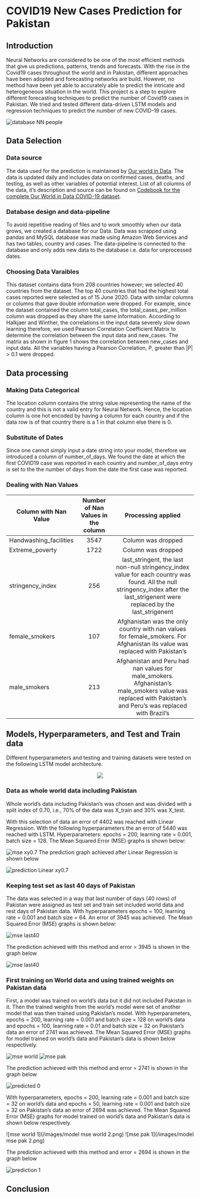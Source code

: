 # COVID19 New Cases Prediction for Pakistan

## Introduction
Neural Networks are considered to be one of the most efficient methods that give us predictions, patterns, trends and forecasts. With the rise in the Covid19 cases throughout the world and in Pakistan, different approaches have been adopted and forecasting networks are build. However, no method have been yet able to accurately able to predict the intricate and heterogeneous situation in the world. This project is a step to explore different forecasting techniques to predict the number of Covid19 cases in Pakistan. We tried and tested different data-driven LSTM models and regression techniques to predict the number of new COVID-19 cases.

![database NN people](/images/databaseNNpatient.png)


## Data Selection

### Data source
The data used for the prediction is maintained by [Our world in Data](https://ourworldindata.org/coronavirus). The data is updated daily and includes data on confirmed cases, deaths, and testing, as well as other variables of potential interest. List of all columns of the data, it’s description and source can be found on [Codebook for the complete Our World in Data COVID-19 dataset]( https://github.com/owid/covid-19-data/blob/master/public/data/owid-covid-data-codebook.md). 

### Database design and data-pipeline

To avoid repetitive reading of files and to work smoothly when our data grows, we created a database for our Data. Data was scrapped using pandas and MySQL database was made using Amazon Web Services and has two tables, country and cases. The data-pipeline is connected to the database and only adds new data to the database i.e. data for unprocessed dates.

### Choosing Data Varaibles
This dataset contains data from 208 countries however; we selected 40 countries from the dataset. The top 40 countries that had the highest total cases reported were selected as of 15 June 2020. 
Data with similar columns or columns that gave double information were dropped. For example, since the dataset contained the column total_cases, the total_cases_per_million column was dropped as they share the same information.
According to Halkjaer and Winther, the correlations in the input data severely slow down learning therefore, we used Pearson Correlation Coefficient Matrix to determine the correlation between the input data and new_cases.
The matrix as shown in figure 1 shows the correlation between new_cases and input data. All the variables having a Pearson Correlation, P, greater than |P| > 0.1 were dropped.

## Data processing

### Making Data Categorical
The location column contains the string value representing the name of the country and this is not a valid entry for Neural Network. Hence, the location column is one hot encoded by having a column for each country and if the data row is of that country there is a 1 in that column else there is 0.

### Substitute of Dates
Since one cannot simply input a date string into your model, therefore we introduced a column of number_of_days. We found the date at which the first COVID19 case was reported in each country and number_of_days entry is set to the the number of days from the date the first case was reported.

### Dealing with Nan Values
| Column with Nan Value | Number of Nan Values in the column | Processing applied |
 --------------------- | :----------------------------------: |:----------------: |
| Handwashing_facilities| 3547 | Column was dropped |
| Extreme_poverty| 1722 | Column was dropped |
| stringency_index | 256 | last_stringent, the last non-null stringency_index value for each country was found. All the null stringency_index after the last_strigenent were replaced by the last_strigenent |
| female_smokers | 107 | Afghanistan was the only country with nan values for female_smokers. For Afghanistan its value was replaced with Pakistan’s|
| male_smokers | 213 | Afghanistan and Peru had nan values for male_smokers. Afghanistan’s male_smokers value was replaced with Pakistan’s and Peru’s was replaced with Brazil’s |


## Models, Hyperparameters, and Test and Train data
Different hyperparameters and testing and training datasets were tested on the following LSTM model architecture.

<p align="center">
  <img src="/images/model_architecture1.png">
</p>

### Data as whole world data including Pakistan
Whole world’s data including Pakistan’s was chosen and was divided with a split index of 0.70, i.e., 70% of the data was X_train and 30% was X_test.

With this selection of data an error of 4402 was reached with Linear Regression.
With the following hyperparameters the an error of  5440 was reached with LSTM.
Hyperparameters: epochs = 200, learning rate = 0.001, batch size = 128.
The  Mean Squared Error (MSE) graphs is shown below:

![mse xy0.7](/images/xy0.7mse.png)
The prediction graph achieved after Linear Regression is shown below

![prediction Linear xy0.7](/images/xy0.7_linearRegression.png)

### Keeping test set as last 40 days of Pakistan

The data was selected in a way that last number of days (40 rows) of Pakistan were assigned as test set and train set included world data and rest days of Pakistan data.
With hyperparameters epochs = 100, learning rate = 0.001 and batch size = 64. An error of 3945 was achieved. The Mean Squared Error (MSE) graphs is shown below:

![mse last40](/images/last40_mse.png) <br/>

The prediction achieved with this method and error = 3945 is shown in the graph below 

![mse last40](/images/last40prediction.png)

### First training on World data and using trained weights on Pakistan data
First, a model was trained on world’s data but it did not included Pakistan in it. Then the trained weights from the world’s model were set of another model that was then trained using Pakistan’s model. 
With hyperparameters, epochs = 200, learning rate = 0.001 and batch size = 128 on world’s data and epochs = 100, learning rate = 0.01 and batch size = 32 on Pakistan’s data an error of 2741 was achieved.
The Mean Squared Error (MSE) graphs for model trained on world’s data and Pakistan’s data is shown below respectively.

![mse world](/images/world_model_mse.png)
![mse pak](/images/pak_model_mse.png)

The prediction achieved with this method and error = 2741 is shown in the graph below

![predicted 0](/images/world_pak_predicted.png)

With hyperparameters, epochs = 200, learning rate = 0.001 and batch size = 32 on world’s data and epochs = 50, learning rate = 0.001 and batch size = 32 on Pakistan’s data an error of 2694 was achieved.
The Mean Squared Error (MSE) graphs for model trained on world’s data and Pakistan’s data is shown below respectively.

![mse world 1](/images/model mse world 2.png)
![mse pak 1](/images/model mse pak 2.png)

The prediction achieved with this method and error = 2694 is shown in the graph below

![prediction 1](/images/world_pak_predicted2.png)

## Conclusion



